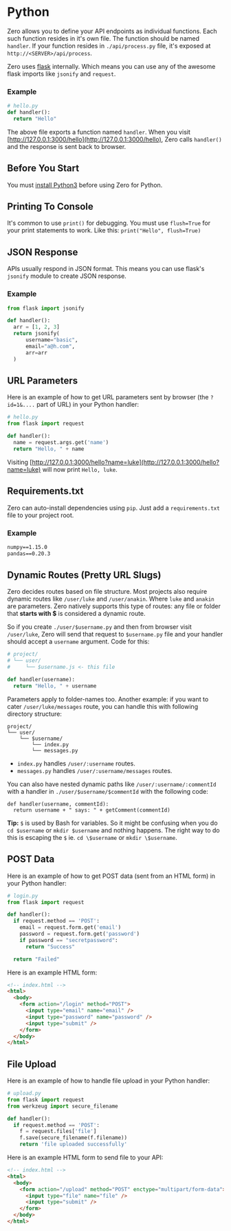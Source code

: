 # Python

Zero allows you to define your API endpoints as individual functions. Each such function resides in it's own file. The function should be named `handler`. If your function resides in `./api/process.py` file, it's exposed at `http://<SERVER>/api/process`.

Zero uses [flask](http://flask.pocoo.org/) internally. Which means you can use any of the awesome flask imports like `jsonify` and `request`.

### Example

```python
# hello.py
def handler():
  return "Hello"
```

The above file exports a function named `handler`. When you visit [http://127.0.0.1:3000/hello](http://127.0.0.1:3000/hello), Zero calls `handler()` and the response is sent back to browser.

## Before You Start

You must [install Python3](https://www.python.org/downloads/) before using Zero for Python.

## Printing To Console

It's common to use `print()` for debugging. You must use `flush=True` for your print statements to work. Like this: `print("Hello", flush=True)`

## JSON Response

APIs usually respond in JSON format. This means you can use flask's `jsonify` module to create JSON response.

### Example

```python
from flask import jsonify

def handler():
  arr = [1, 2, 3]
  return jsonify(
      username="basic",
      email="a@h.com",
      arr=arr
  )
```

## URL Parameters

Here is an example of how to get URL parameters sent by browser (the `?id=1&....` part of URL) in your Python handler:

```python
# hello.py
from flask import request

def handler():
  name = request.args.get('name')
  return "Hello, " + name
```

Visiting [http://127.0.0.1:3000/hello?name=luke](http://127.0.0.1:3000/hello?name=luke) will now print `Hello, luke`.

## Requirements.txt

Zero can auto-install dependencies using `pip`. Just add a `requirements.txt` file to your project root.

### Example

```txt
numpy==1.15.0
pandas==0.20.3
```

## Dynamic Routes (Pretty URL Slugs)

Zero decides routes based on file structure. Most projects also require dynamic routes like `/user/luke` and `/user/anakin`. Where `luke` and `anakin` are parameters. Zero natively supports this type of routes: any file or folder that **starts with \$** is considered a dynamic route.

So if you create `./user/$username.py` and then from browser visit `/user/luke`, Zero will send that request to `$username.py` file and your handler should accept a `username` argument. Code for this:

```python
# project/
# └── user/
#     └── $username.js <- this file

def handler(username):
  return "Hello, " + username
```

Parameters apply to folder-names too. Another example: if you want to cater `/user/luke/messages` route, you can handle this with following directory structure:

```
project/
└── user/
    └── $username/
        └── index.py
        └── messages.py
```

- `index.py` handles `/user/:username` routes.
- `messages.py` handles `/user/:username/messages` routes.

You can also have nested dynamic paths like `/user/:username/:commentId` with a handler in `./user/$username/$commentId` with the following code:

```
def handler(username, commentId):
  return username + " says: " + getComment(commentId)
```

**Tip:** `$` is used by Bash for variables. So it might be confusing when you do `cd $username` or `mkdir $username` and nothing happens. The right way to do this is escaping the `$` ie. `cd \$username` or `mkdir \$username`.

## POST Data

Here is an example of how to get POST data (sent from an HTML form) in your Python handler:

```python
# login.py
from flask import request

def handler():
  if request.method == 'POST':
    email = request.form.get('email')
    password = request.form.get('password')
    if password == "secretpassword":
      return "Success"

  return "Failed"
```

Here is an example HTML form:

```html
<!-- index.html -->
<html>
  <body>
    <form action="/login" method="POST">
      <input type="email" name="email" />
      <input type="password" name="password" />
      <input type="submit" />
    </form>
  </body>
</html>
```

## File Upload

Here is an example of how to handle file upload in your Python handler:

```python
# upload.py
from flask import request
from werkzeug import secure_filename

def handler():
  if request.method == 'POST':
    f = request.files['file']
    f.save(secure_filename(f.filename))
    return 'file uploaded successfully'
```

Here is an example HTML form to send file to your API:

```html
<!-- index.html -->
<html>
  <body>
    <form action="/upload" method="POST" enctype="multipart/form-data">
      <input type="file" name="file" />
      <input type="submit" />
    </form>
  </body>
</html>
```

